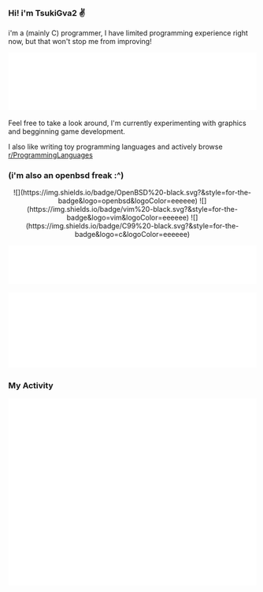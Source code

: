 ### Hi! i'm TsukiGva2 ✌️
i'm a (mainly C) programmer, I have limited programming experience right now, but that won't stop me from improving!

![my programming habits](./metrics.plugin.habits.svg)

Feel free to take a look around, I'm
currently experimenting with graphics
and begginning game development.

I also like writing toy programming
languages and actively browse [r/ProgrammingLanguages](https://reddit.com/r/ProgrammingLanguages/s/y9M0xSBdiL)

### (i'm also an openbsd freak :^)

<div style="text-align: center">
![](https://img.shields.io/badge/OpenBSD%20-black.svg?&style=for-the-badge&logo=openbsd&logoColor=eeeeee)
![](https://img.shields.io/badge/vim%20-black.svg?&style=for-the-badge&logo=vim&logoColor=eeeeee)
![](https://img.shields.io/badge/C99%20-black.svg?&style=for-the-badge&logo=c&logoColor=eeeeee)

![favorite topics](./metrics.plugin.topics.svg)

![top languages](./metrics.plugin.languages.svg)
</div>

### My Activity
![activity](./metrics.plugin.activity.svg)

<!--![Top Langs](https://github-readme-stats.vercel.app/api/top-langs/?username=TsukiGva2&layout=compact&theme=onedark&hide=xc&exclude_repo=sxript,unnoficial-zimbu,zup,venci,TsukiGva2.github.io)-->

